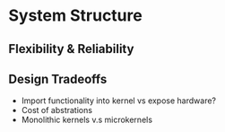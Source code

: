 # System Structure 
## Flexibility & Reliability 

## Design Tradeoffs 
* Import functionality into kernel vs expose hardware?
* Cost of abstrations
* Monolithic kernels v.s microkernels 
